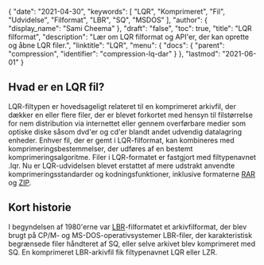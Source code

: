 {
  "date": "2021-04-30",
  "keywords": [
"LQR",
"Komprimeret",
"Fil",
"Udvidelse",
"Filformat",
"LBR",
"SQ",
"MSDOS"
],
  "author": {
    "display_name": "Sami Cheema"
},
  "draft": "false",
  "toc": true,
  "title": "LQR filformat",
  "description": "Lær om LQR filformat og API'er, der kan oprette og åbne LQR filer.",
  "linktitle": "LQR",
  "menu": {
    "docs": {
      "parent": "compression",
      "identifier": "compression-lq-dar"
}
},
  "lastmod": "2021-06-01"
}

## Hvad er en LQR fil? ##

LQR-filtypen er hovedsageligt relateret til en komprimeret arkivfil, der dækker en eller flere filer, der er blevet forkortet med hensyn til filstørrelse for nem distribution via internettet eller gennem overførbare medier som optiske diske såsom dvd'er og cd'er blandt andet udvendig datalagring enheder. Enhver fil, der er gemt i LQR-filformat, kan kombineres med komprimeringsbestemmelser, der udføres af en bestemt komprimeringsalgoritme. Filer i LQR-formatet er fastgjort med filtypenavnet .lqr. Nu er LQR-udvidelsen blevet erstattet af mere udstrakt anvendte komprimeringsstandarder og kodningsfunktioner, inklusive formaterne [RAR](/compression/rar/) og [ZIP](/compression/zip/).

## Kort historie ##

I begyndelsen af 1980'erne var [LBR](/compression/lbr/)-filformatet et arkivfilformat, der blev brugt på CP/M- og MS-DOS-operativsystemer LBR-filer, der karakteristisk begrænsede filer håndteret af SQ, eller selve arkivet blev komprimeret med SQ. En komprimeret LBR-arkivfil fik filtypenavnet LQR eller LZR.

